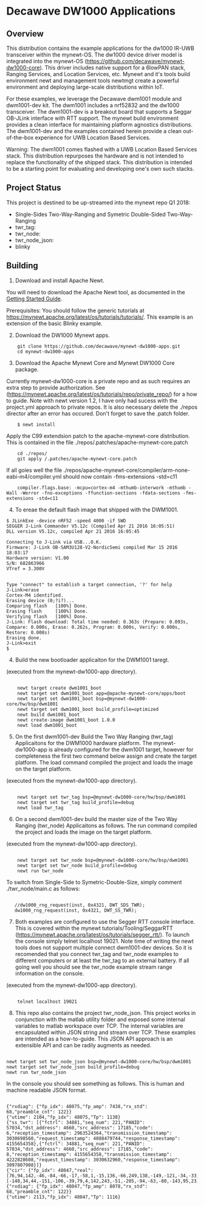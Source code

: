 <!--
#
# Licensed to the Apache Software Foundation (ASF) under one
# or more contributor license agreements.  See the NOTICE file
# distributed with this work for additional information
# regarding copyright ownership.  The ASF licenses this file
# to you under the Apache License, Version 2.0 (the
# "License"); you may not use this file except in compliance
# with the License.  You may obtain a copy of the License at
#
# http://www.apache.org/licenses/LICENSE-2.0
#
# Unless required by applicable law or agreed to in writing,
# software distributed under the License is distributed on an
# "AS IS" BASIS, WITHOUT WARRANTIES OR CONDITIONS OF ANY
#  KIND, either express or implied.  See the License for the
# specific language governing permissions and limitations
# under the License.
#
-->

# Decawave DW1000 Applications 

## Overview

This distribution contains the example applications for the dw1000 IR-UWB transceiver within the mynewt-OS. The dw1000 device driver model is integrated into the mynewt-OS (https://github.com/decawave/mynewt-dw1000-core). This driver includes native support for a 6lowPAN stack, Ranging Services, and Location Services, etc. Mynewt and it's tools build environment newt and management tools newtmgt create a powerful environment and deploying large-scale distributions within IoT.

For these examples, we leverage the Decawave dwm1001 module and dwm1001-dev kit. The dwm1001 includes a nrf52832 and the dw1000 transceiver. The dwm1001-dev is a breakout board that supports a Seggar OB-JLink interface with RTT support. The mynewt build environment provides a clean interface for maintaining platform agnostics distributions. The dwm1001-dev and the examples contained herein provide a clean out-of-the-box experience for UWB Location Based Services.

Warning: The dwm1001 comes flashed with a UWB Location Based Services stack. This distribution repurposes the hardware and is not intended to replace the functionality of the shipped stack. This distribution is intended to be a starting point for evaluating and developing one's own such stacks. 


## Project Status
This project is destined to be up-streamed into the mynewt repo Q1 2018:

* Single-Sides Two-Way-Ranging and Symetric Double-Sided Two-Way-Ranging
*   twr_tag:
*   twr_node:
*   twr_node_json:
* blinky

## Building

1. Download and install Apache Newt.

You will need to download the Apache Newt tool, as documented in the [Getting Started Guide](http://mynewt.apache.org/os/get_started/introduction/). 

Prerequisites: You should follow the generic tutorials at https://mynewt.apache.org/latest/os/tutorials/tutorials/. This example is an extension of the basic Blinky example.

2. Download the DW1000 Mynewt apps.

```no-highlight
    git clone https://github.com/decawave/mynewt-dw1000-apps.git
    cd mynewt-dw1000-apps
```


3. Download the Apache Mynewt Core and Mynewt DW1000 Core package.

Currently mynewt-dw1000-core is a private repo and as such requires an extra step to provide authorization. See (https://mynewt.apache.org/latest/os/tutorials/repo/private_repo/) for a how to guide. Note with newt version 1.2, I have only had sucess with the project.yml approach to private repos. It is also necessary delete the ./repos director after an error has occured. Don't forget to save the .patch folder.

```no-highlight
    $ newt install
```
Apply the C99 extendsion patch to the apache-mynewt-core distribution. This is contained in the file ./repos/.patches/apache-mynewt-core.patch

```no-highlight
    cd ./repos/
    git apply /.patches/apache-mynewt-core.patch
```

If all goies well the file ./repos/apache-mynewt-core/compiler/arm-none-eabi-m4/compiler.yml should now contain -fms-extensions -std=c11

```no-highlight
    compiler.flags.base: -mcpu=cortex-m4 -mthumb-interwork -mthumb -Wall -Werror -fno-exceptions -ffunction-sections -fdata-sections -fms-extensions -std=c11
```

4. To ereae the default flash image that shipped with the DWM1001.

```no-highlight
$ JLinkExe -device nRF52 -speed 4000 -if SWD
SEGGER J-Link Commander V5.12c (Compiled Apr 21 2016 16:05:51)
DLL version V5.12c, compiled Apr 21 2016 16:05:45

Connecting to J-Link via USB...O.K.
Firmware: J-Link OB-SAM3U128-V2-NordicSemi compiled Mar 15 2016 18:03:17
Hardware version: V1.00
S/N: 682863966
VTref = 3.300V


Type "connect" to establish a target connection, '?' for help
J-Link>erase
Cortex-M4 identified.
Erasing device (0;?i?)...
Comparing flash   [100%] Done.
Erasing flash     [100%] Done.
Verifying flash   [100%] Done.
J-Link: Flash download: Total time needed: 0.363s (Prepare: 0.093s, Compare: 0.000s, Erase: 0.262s, Program: 0.000s, Verify: 0.000s, Restore: 0.008s)
Erasing done.
J-Link>exit
$ 
```

4. Build the new bootloader applicaiton for the DWM1001 taregt.

(executed from the mynewt-dw1000-app directory).

```no-highlight

    newt target create dwm1001_boot
    newt target set dwm1001_boot app=@apache-mynewt-core/apps/boot
    newt target set dwm1001_boot bsp=@mynewt-dw1000-core/hw/bsp/dwm1001
    newt target set dwm1001_boot build_profile=optimized
    newt build dwm1001_boot
    newt create-image dwm1001_boot 1.0.0
    newt load dwm1001_boot

```

5. On the first dwm1001-dev Build the Two Way Ranging (twr_tag) Applicaitons for the DWM1000 hardware platform. The mynewt-dw1000-app is already configured for the dwm1001 target, however for completeness the first two command below assign and create the target platform. The load command compiled the project and loads the image on the target platform.

(executed from the mynewt-dw1000-app directory).

```no-highlight

    newt target set twr_tag bsp=@mynewt-dw1000-core/hw/bsp/dwm1001
    newt target set twr_tag build_profile=debug
    newt load twr_tag

```

6. On a second dwm1001-dev build the master size of the Two Way Ranging (twr_node) Applicaitons as follows. The run command compiled the project and loads the image on the target platform.

(executed from the mynewt-dw1000-app directory).

```no-highlight

    newt target set twr_node bsp=@mynewt-dw1000-core/hw/bsp/dwm1001
    newt target set twr_node build_profile=debug
    newt run twr_node

```
To switch from Single-Side to Symetric-Double-Size, simply comment ./twr_node/main.c as follows: 
```no-highlight

   //dw1000_rng_request(inst, 0x4321, DWT_SDS_TWR);
   dw1000_rng_request(inst, 0x4321, DWT_SS_TWR);

```


7. Both examples are configured to use the Segger RTT console interface. This is covered within the mynewt tutorials/Tooling/SeggarRTT (https://mynewt.apache.org/latest/os/tutorials/segger_rtt/). To launch the console simply  telnet localhost 19021. Note time of writing the newt tools does not support multiple connect dwm1001-dev devices. So it is recomended that you connect twr_tag and twr_node examples to different computers or at least the twr_tag to an external battery. If all going well you should see the twr_node example stream range information on the console. 

(executed from the mynewt-dw1000-app directory).

```no-highlight

    telnet localhost 19021

```

8. This repo also contains the project twr_node_json. This project works in conjunction with the matlab utility folder and exposed some internal variables to matlab workspace over TCP. The internal variables are encapsulated within JSON string and stream over TCP. These examples are intended as a how-to-guide. This JSON API approach is an extensible API and can be radily augments as needed. 

```no-highlight

newt target set twr_node_json bsp=@mynewt-dw1000-core/hw/bsp/dwm1001
newt target set twr_node_json build_profile=debug
newt run twr_node_json

```

In the console you should see something as follows. This is human and machine readable JSON format. 
```no-highlight

{"rxdiag": {"fp_idx": 48075,"fp_amp": 7438,"rx_std": 68,"preamble_cnt": 122}}
{"utime": 2104,"fp_idx": 48075,"Tp": 1138}
{"ss_twr": [{"fctrl": 34881,"seq_num": 221,"PANID": 57034,"dst_address": 4660,"src_address": 17185,"code": 6,"reception_timestamp": 2963524364,"transmission_timestamp": 3030698560,"request_timestamp": 4088479744,"response_timestamp": 4155654358},{"fctrl": 34881,"seq_num": 221,"PANID": 57034,"dst_address": 4660,"src_address": 17185,"code": 8,"reception_timestamp": 4155654358,"transmission_timestamp": 4222828608,"request_timestamp": 3030632960,"response_timestamp": 3097807908}]}
{"cir": {"fp_idx": 48047,"real": [76,94,142,-46,-84,-66,-17,-58,1,-15,136,-66,249,138,-149,-121,-34,-33,30,62,41,89,-64,27,-77,-76,-23,64,74,157,-50,111,62,69,61,168,71,70,8,-26,-40,102,98,-171,-19,56,29,29,52,-53,-137,60,160,10,-43,40,130,-60,-124,-72,-127,-86,10,-150,4,-59,-95,82,-8,-84,-51,100,133,57,-50,208,328,159,106,103,31,52,162,8,-43,68,-91,91,-36,46,144,-20,30,123,86,118,39,-4,-87,-74,-74,23,69,73,137,-24,-38,87,-5,-104,-13,-192,-48,-12,9,-41,-129,165,-20,-120,-36,148,154,7,-161,-137,92,130,122,-59,-124,187,64,-18,-84,-229,-32,44,-149,132,123,-140,85,87,10,-13,143,196,12,25,123,-585,-3057,-5008,-6048,-900,4095,2909,-118,-998,-676,-372,-135,439,871,63,-757,-911,-1247,-2210,-2877,-1574,-1400,-147,703,1323,694,426,219,-94,-494,-10,692,1577,592,-282,-810,-182,984,929,398,-15,5,433,428,339,199,349,540,953,327,-157,-555,-219,352,514,40,120,-35,158,300,400,84,-349,27,60,-137,-113,-7,319,423,254,296,313,66,1,115,431,359,98,-111,56,123,305,281,-31,-304,26,65,-74,-106,78,189,14,-94,5,166,156,75,39,159,27,-144,-116,21,9],"imag": [-148,34,44,-151,-106,-39,79,4,142,243,-51,-205,-94,-63,-80,-143,95,23,-21,1,-39,-268,-12,-107,5,29,79,20,-57,-75,27,34,-65,69,35,111,107,49,-106,33,10,-136,-16,102,11,-79,-29,119,-126,-6,154,67,-2,-27,-95,225,-103,-73,38,68,85,109,12,-121,-47,41,106,26,49,73,108,90,94,259,53,88,-19,14,-102,-22,-59,-373,-298,12,-19,81,-41,54,92,-101,-47,81,95,-68,-53,31,-14,34,176,72,111,89,-1,169,166,211,145,93,36,33,-76,-65,8,-287,-69,32,-97,-27,85,-12,-145,-200,-76,-18,196,106,-46,72,6,278,159,-14,-143,-6,33,-20,198,318,151,65,15,-102,-19,-51,53,181,-20,-77,-106,-35,-455,-5155,-7118,-6820,-5345,-676,-147,-2536,-960,1293,694,-207,-82,1011,1556,39,-1467,-569,1450,3653,3217,617,-694,81,1259,946,237,503,250,-8,12,272,522,-149,-216,109,479,180,-3,-232,438,1030,653,380,-153,445,826,373,-22,-583,-299,145,580,429,-224,-512,-146,468,469,435,118,172,266,363,376,471,198,350,339,305,167,-137,157,295,163,270,14,140,119,-52,-86,-170,-240,-319,-96,203,151,149,97,-26,76,-73,35,-35,5,140,364,186,178,26,64,-85,55,193,324,262]}}
{"rxdiag": {"fp_idx": 48047,"fp_amp": 8078,"rx_std": 68,"preamble_cnt": 122}}
{"utime": 2113,"fp_idx": 48047,"Tp": 1116}

```


